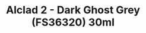 ---
layout: product
title: "Alclad 2 - Dark Ghost Grey (FS36320) 30ml"
price: "TBA" 
desc: "Metalizer boja"
img_path: "/assets/img/ALCE637.webp"
brand: "N/A"
available: false
special_offer: false
new: false
soon: false
cat: "040000"
subcat: "040300"
subsubcat: "0N/A"
sifra: "ALCE637"
popular: false
spec: false
---